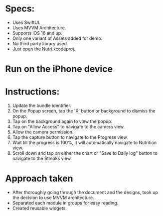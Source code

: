 # Specs:
* Uses SwiftUI.
* Uses MVVM Architecture.
* Supports iOS 16 and up.
* Only one variant of Assets added for demo.
* No third party library used.
* Just open the Nutri.xcodeproj.

# Run on the iPhone device

# Instructions:
1. Update the bundle identifier.
2. On the Popup screen, tap the 'X' button or background to dismiss the popup.
3. Tap on the background again to view the popup.
4. Tap on "Allow Access" to navigate to the camera view.
5. Allow the camera permission.
6. Tap the capture button to navigate to the Progress view.
7. Wait till the progress is 100%, it will automatically navigate to Nutrition view.
8. Scroll down and tap on either the chart or "Save to Daily log" button to navigate to the Streaks view.


# Approach taken
* After thoroughly going through the document and the designs, took up the decision to use MVVM architecture.
* Separated each module in groups for easy reading.
* Created reusable widgets.
